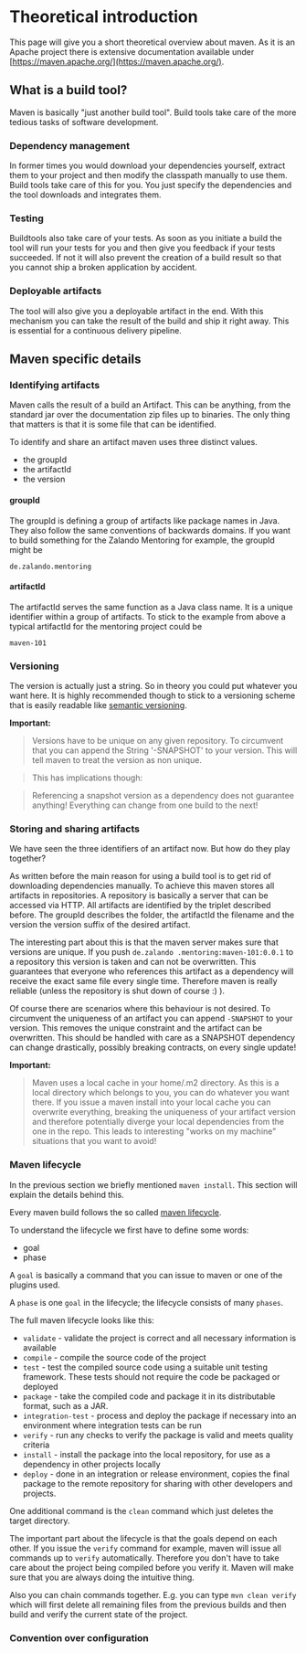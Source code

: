 # Theoretical introduction

This page will give you a short theoretical overview about maven.
As it is an Apache project there is extensive documentation available
under [https://maven.apache.org/](https://maven.apache.org/).

## What is a build tool?

Maven is basically "just another build tool".
Build tools take care of the more tedious tasks of software development.

### Dependency management
In former times you would download your dependencies yourself, extract them to your project and then modify the classpath manually to use them.
Build tools take care of this for you. You just specify the dependencies and the tool downloads and integrates them.

### Testing
Buildtools also take care of your tests. As soon as you initiate a build the tool will run your tests
for you and then give you feedback if your tests succeeded. If not it will also prevent the creation of a build result
so that you cannot ship a broken application by accident.

### Deployable artifacts

The tool will also give you a deployable artifact in the end. With this mechanism you can take the result of the build
and ship it right away. This is essential for a continuous delivery pipeline.

## Maven specific details


### Identifying artifacts

Maven calls the result of a build an Artifact. This can be anything, from the standard jar over the documentation zip files
up to binaries. The only thing that matters is that it is some file that can be identified.

To identify and share an artifact maven uses three distinct values.

* the groupId
* the artifactId
* the version

#### groupId

The groupId is defining a group of artifacts like package names in Java. They also follow the same conventions of
backwards domains. If you want to build something for the Zalando Mentoring for example, the groupId might be

```
de.zalando.mentoring
```

#### artifactId

The artifactId serves the same function as a Java class name. It is a unique identifier within a group of artifacts.
To stick to the example from above a typical artifactId for the mentoring project could be

```
maven-101
```

### Versioning

The version is actually just a string. So in theory you could put whatever you want here. It is highly recommended
though to stick to a versioning scheme that is easily readable like [semantic versioning](http://semver.org/).

**Important:**

> Versions have to be unique on any given repository. To circumvent that you can append the String '-SNAPSHOT' to your version.
> This will tell maven to treat the version as non unique.

> This has implications though:

> Referencing a snapshot version as a dependency does not guarantee anything! Everything can change from one build to the next!

### Storing and sharing artifacts

We have seen the three identifiers of an artifact now. But how do they play together?

As written before the main reason for using a build tool is to get rid of downloading dependencies manually. To
achieve this maven stores all artifacts in repositories. A repository is basically a server that can be accessed via
HTTP. All artifacts are identified by the triplet described before. The groupId describes the folder, the artifactId
the filename and the version the version suffix of the desired artifact.

The interesting part about this is that the maven server makes sure that versions are unique. If you push `de.zalando
.mentoring:maven-101:0.0.1` to a repository this version is taken and can not be overwritten. This guarantees that
everyone who references this artifact as a dependency will receive the exact same file every single time. Therefore
maven is really reliable (unless the repository is shut down of course :) ).

Of course there are scenarios where this behaviour is not desired. To circumvent the uniqueness of an artifact you can
append `-SNAPSHOT` to your version. This removes the unique constraint and the artifact can be overwritten. This
should be handled with care as a SNAPSHOT dependency can change drastically, possibly breaking contracts, on every
single update!

**Important:**
> Maven uses a local cache in your home/.m2 directory. As this is a local directory which belongs to you, you can do
whatever you want there. If you issue a maven install into your local cache you can overwrite everything, breaking
the uniqueness of your artifact version and therefore potentially diverge your local dependencies from the one in the
 repo. This leads to interesting "works on my machine" situations that you want to avoid!

### Maven lifecycle

In the previous section we briefly mentioned `maven install`. This section will explain the details behind this.

Every maven build follows the so called [maven lifecycle](https://maven.apache.org/guides/introduction/introduction-to-the-lifecycle.html).

To understand the lifecycle we first have to define some words:

* goal
* phase

A `goal` is basically a command that you can issue to maven or one of the plugins used.

A `phase` is one `goal` in the lifecycle; the lifecycle consists of many `phases`.

The full maven lifecycle looks like this:

* `validate` - validate the project is correct and all necessary information is available
* `compile` - compile the source code of the project
* `test` - test the compiled source code using a suitable unit testing framework. These tests should not require the
 code be packaged or deployed
* `package` - take the compiled code and package it in its distributable format, such as a JAR.
* `integration-test` - process and deploy the package if necessary into an environment where integration tests can be run
* `verify` - run any checks to verify the package is valid and meets quality criteria
* `install` - install the package into the local repository, for use as a dependency in other projects locally
* `deploy` - done in an integration or release environment, copies the final package to the remote repository for
sharing with other developers and projects.

One additional command is the `clean` command which just deletes the target directory.

The important part about the lifecycle is that the goals depend on each other. If you issue the `verify` command for
example, maven will issue all commands up to `verify` automatically. Therefore you don't have to take care about the
project being compiled before you verify it. Maven will make sure that you are always doing the intuitive thing.

Also you can chain commands together. E.g. you can type `mvn clean verify` which will first delete all remaining
files from the previous builds and then build and verify the current state of the project.

### Convention over configuration